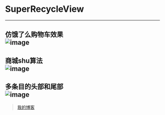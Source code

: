# SuperRecycleView
---
仿饿了么购物车效果<br>
![image](https://github.com/GongWnbo/SuperRecycleView/blob/master/app/src/raw/master/images-folder/shoppingcart.gif)
---
商城shu算法<br>
![image](https://github.com/GongWnbo/SuperRecycleView/blob/master/app/src/raw/master/images-folder/sku.gif)
---
多条目的头部和尾部<br>
![image](https://github.com/GongWnbo/SuperRecycleView/blob/master/app/src/raw/master/images-folder/headerandfooter.gif)
---



>[我的博客](https://www.jianshu.com/u/0b51eed8edba "悬停显示")